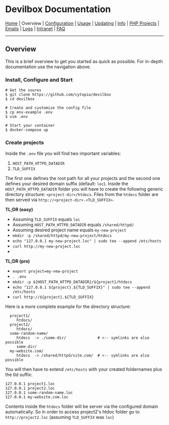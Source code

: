 # Devilbox Documentation

[Home](https://github.com/cytopia/devilbox) |
Overview |
[Configuration](Configuration.md) |
[Usage](Usage.md) |
[Updating](Updating.md) |
[Info](Info.md) |
[PHP Projects](PHP_Projects.md) |
[Emails](Emails.md) |
[Logs](Logs.md) |
[Intranet](Intranet.md) |
[FAQ](FAQ.md)

----

## Overview

This is a brief overview to get you started as quick as possible. For in-depth documentation use the navigation above.


### Install, Configure and Start

```shell
# Get the soures
$ git clone https://github.com/cytopia/devilbox
$ cd devilbox

# Create and customize the config file
$ cp env-example .env
$ vim .env

# Start your container
$ docker-compose up
```

### Create projects

Inside the `.env` file you will find two important variables:
1. `HOST_PATH_HTTPD_DATADIR`
2. `TLD_SUFFIX`

The first one defines the root path for all your projects and the second one defines your desired domain suffix (default: `loc`). Inside the `HOST_PATH_HTTPD_DATADIR` folder you will have to create the following generic directory structure: `<project-dir>/htdocs`. Files from the `htdocs` folder are then served via `http://<project-dir>.<TLD_SUFFIX>`.

**TL;DR (easy)**  

  - Assuming `TLD_SUFFIX` equals `loc`
  - Assuming `HOST_PATH_HTTPD_DATADIR` equals `/shared/httpd/`
  - Assuming desired project name equals `my-new-project`
  - `mkdir -p /shared/httpd/my-new-project/htdocs`
  - `echo "127.0.0.1 my-new-project.loc" | sudo tee --append /etc/hosts`
  - `curl http://my-new-project.loc`
  -


**TL;DR (pro)**  

  - `export project=my-new-project`
  - `. .env`
  - `mkdir -p ${HOST_PATH_HTTPD_DATADIR}/${project}/htdocs`
  - `echo "127.0.0.1 ${project}.${TLD_SUFFIX}" | sudo tee --append /etc/hosts`
  - `curl http://${project}.${TLD_SUFFIX}`

Here is a more complete example for the directory structure:
```
  project1/
     htdocs/
  project2/
     htdocs/
  some-random-name/
     htdocs  -> ./some-dir/              # <-- symlinks are also possible
	 some-dir/
  my-website.com/
     htdocs  -> /shared/httpd/site.com/  # <-- symlinks are also possible
```

You will then have to extend `/etc/hosts` with your created foldernames plus the tld suffix:
```
127.0.0.1 project1.loc
127.0.0.1 project2.loc
127.0.0.1 some-random-name.loc
127.0.0.1 my-website.com.loc
```

Contents inside the `htdocs` folder will be server via the configured domain automatically. So in order to access project2's htdoc folder go to `http://project2.loc` (assuming `TLD_SUFFIX` was `loc`)
